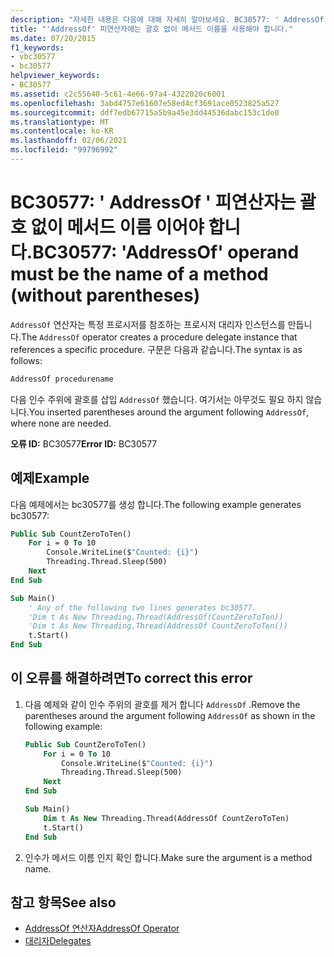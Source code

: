```yaml
---
description: "자세한 내용은 다음에 대해 자세히 알아보세요. BC30577: ' AddressOf ' 피연산자는 괄호 없이 메서드 이름 이어야 합니다."
title: "'AddressOf' 피연산자에는 괄호 없이 메서드 이름을 사용해야 합니다."
ms.date: 07/20/2015
f1_keywords:
- vbc30577
- bc30577
helpviewer_keywords:
- BC30577
ms.assetid: c2c55640-5c61-4e66-97a4-4322020c6001
ms.openlocfilehash: 3abd4757e61607e58ed4cf3691ace0523825a527
ms.sourcegitcommit: ddf7edb67715a5b9a45e3dd44536dabc153c1de0
ms.translationtype: MT
ms.contentlocale: ko-KR
ms.lasthandoff: 02/06/2021
ms.locfileid: "99796992"
---
```

# <a name="bc30577-addressof-operand-must-be-the-name-of-a-method-without-parentheses"></a><span data-ttu-id="365b5-103">BC30577: ' AddressOf ' 피연산자는 괄호 없이 메서드 이름 이어야 합니다.</span><span class="sxs-lookup"><span data-stu-id="365b5-103">BC30577: 'AddressOf' operand must be the name of a method (without parentheses)</span></span>

<span data-ttu-id="365b5-104">`AddressOf` 연산자는 특정 프로시저를 참조하는 프로시저 대리자 인스턴스를 만듭니다.</span><span class="sxs-lookup"><span data-stu-id="365b5-104">The `AddressOf` operator creates a procedure delegate instance that references a specific procedure.</span></span> <span data-ttu-id="365b5-105">구문은 다음과 같습니다.</span><span class="sxs-lookup"><span data-stu-id="365b5-105">The syntax is as follows:</span></span>

```vb
AddressOf procedurename
```

<span data-ttu-id="365b5-106">다음 인수 주위에 괄호를 삽입 `AddressOf` 했습니다. 여기서는 아무것도 필요 하지 않습니다.</span><span class="sxs-lookup"><span data-stu-id="365b5-106">You inserted parentheses around the argument following `AddressOf`, where none are needed.</span></span>

<span data-ttu-id="365b5-107">**오류 ID:** BC30577</span><span class="sxs-lookup"><span data-stu-id="365b5-107">**Error ID:** BC30577</span></span>

## <a name="example"></a><span data-ttu-id="365b5-108">예제</span><span class="sxs-lookup"><span data-stu-id="365b5-108">Example</span></span>

<span data-ttu-id="365b5-109">다음 예제에서는 bc30577를 생성 합니다.</span><span class="sxs-lookup"><span data-stu-id="365b5-109">The following example generates bc30577:</span></span>

```vb
Public Sub CountZeroToTen()
    For i = 0 To 10
        Console.WriteLine($"Counted: {i}")
        Threading.Thread.Sleep(500)
    Next
End Sub

Sub Main()
    ' Any of the following two lines generates bc30577.
    'Dim t As New Threading.Thread(AddressOf(CountZeroToTen))
    'Dim t As New Threading.Thread(AddressOf CountZeroToTen())
    t.Start()
End Sub
```

## <a name="to-correct-this-error"></a><span data-ttu-id="365b5-110">이 오류를 해결하려면</span><span class="sxs-lookup"><span data-stu-id="365b5-110">To correct this error</span></span>

1. <span data-ttu-id="365b5-111">다음 예제와 같이 인수 주위의 괄호를 제거 합니다 `AddressOf` .</span><span class="sxs-lookup"><span data-stu-id="365b5-111">Remove the parentheses around the argument following `AddressOf` as shown in the following example:</span></span>

    ```vb
    Public Sub CountZeroToTen()
        For i = 0 To 10
            Console.WriteLine($"Counted: {i}")
            Threading.Thread.Sleep(500)
        Next
    End Sub

    Sub Main()
        Dim t As New Threading.Thread(AddressOf CountZeroToTen)
        t.Start()
    End Sub
    ```

2. <span data-ttu-id="365b5-112">인수가 메서드 이름 인지 확인 합니다.</span><span class="sxs-lookup"><span data-stu-id="365b5-112">Make sure the argument is a method name.</span></span>

## <a name="see-also"></a><span data-ttu-id="365b5-113">참고 항목</span><span class="sxs-lookup"><span data-stu-id="365b5-113">See also</span></span>

- [<span data-ttu-id="365b5-114">AddressOf 연산자</span><span class="sxs-lookup"><span data-stu-id="365b5-114">AddressOf Operator</span></span>](../operators/addressof-operator.md)
- [<span data-ttu-id="365b5-115">대리자</span><span class="sxs-lookup"><span data-stu-id="365b5-115">Delegates</span></span>](../../programming-guide/language-features/delegates/index.md)
